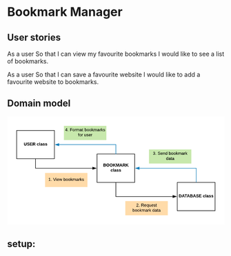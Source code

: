 # Bookmark Manager


User stories
-------------
As a user
So that I can view my favourite bookmarks
I would like to see a list of bookmarks.

As a user
So that I can save a favourite website
I would like to add a favourite website to bookmarks.


Domain model
-------
![Alt text](./Bookmark_model.png)


setup:
-------
